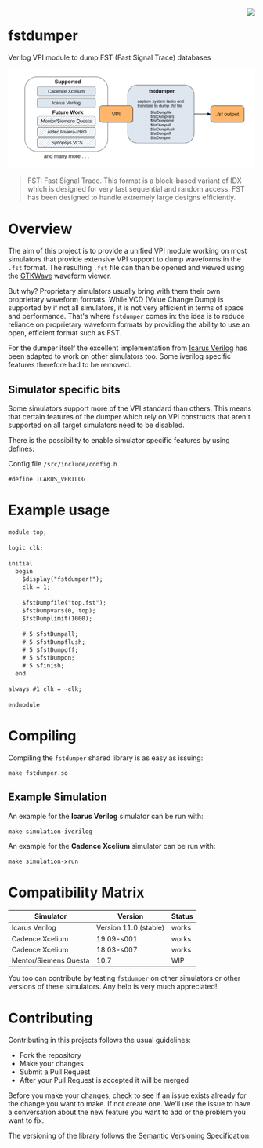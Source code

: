 <a href="https://github.com/semify-eda/fstdumper/releases/latest">
<img align="right" src="https://github.com/semify-eda/fstdumper/actions/workflows/compile.yml/badge.svg">
</a>

# fstdumper
Verilog VPI module to dump FST (Fast Signal Trace) databases

![fstdumper overview](doc/fstdumper_overview.svg)


> FST: Fast Signal Trace. This format is a block-based variant of IDX which is designed for very fast sequential and random access. FST has been designed to handle extremely large designs efficiently.

# Overview

The aim of this project is to provide a unified VPI module working on most simulators that provide extensive VPI support to dump waveforms in the `.fst` format. The resulting `.fst` file can than be opened and viewed using the [GTKWave](http://gtkwave.sourceforge.net/) waveform viewer.

But why? Proprietary simulators usually bring with them their own proprietary waveform formats. While VCD (Value Change Dump) is supported by if not all simulators, it is not very efficient in terms of space and performance. That's where `fstdumper` comes in: the idea is to reduce reliance on proprietary waveform formats by providing the ability to use an open, efficient format such as FST.

For the dumper itself the excellent implementation from [Icarus Verilog](https://github.com/steveicarus/iverilog) has been adapted to work on other simulators too. Some iverilog specific features therefore had to be removed.

## Simulator specific bits

Some simulators support more of the VPI standard than others. This means that certain features of the dumper which rely on VPI constructs that aren't supported on all target simulators need to be disabled.

There is the possibility to enable simulator specific features by using defines:

Config file `/src/include/config.h`

```
#define ICARUS_VERILOG
```

# Example usage

```
module top;

logic clk;

initial
  begin
    $display("fstdumper!");
    clk = 1;
    
    $fstDumpfile("top.fst");
    $fstDumpvars(0, top);
    $fstDumplimit(1000);
    
    # 5 $fstDumpall;
    # 5 $fstDumpflush;
    # 5 $fstDumpoff;
    # 5 $fstDumpon;
    # 5 $finish;
  end

always #1 clk = ~clk;

endmodule
```

# Compiling

Compiling the `fstdumper` shared library is as easy as issuing:

```
make fstdumper.so
```

## Example Simulation

An example for the **Icarus Verilog** simulator can be run with:

```
make simulation-iverilog
```

An example for the **Cadence Xcelium** simulator can be run with:

```
make simulation-xrun
```

# Compatibility Matrix


| Simulator       | Version               | Status |
|-----------------|-----------------------|--------|
| Icarus Verilog  | Version 11.0 (stable) | works  |
| Cadence Xcelium | 19.09-s001            | works  |
| Cadence Xcelium | 18.03-s007            | works  |
| Mentor/Siemens Questa       | 10.7                  | WIP    |

You too can contribute by testing `fstdumper` on other simulators or other versions of these simulators. Any help is very much appreciated!

# Contributing

Contributing in this projects follows the usual guidelines:

- Fork the repository
- Make your changes
- Submit a Pull Request
- After your Pull Request is accepted it will be merged

Before you make your changes, check to see if an issue exists already for the change you want to make. If not create one. We'll use the issue to have a conversation about the new feature you want to add or the problem you want to fix.

The versioning of the library follows the [Semantic Versioning](https://semver.org/) Specification.